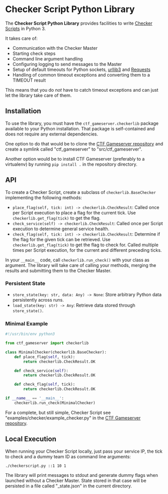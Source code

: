 Checker Script Python Library
=============================

The **Checker Script Python Library** provides facilities to write [Checker Scripts](index.md) in
Python 3.

It takes care of:

* Communication with the Checker Master
* Starting check steps
* Command line argument handling
* Configuring logging to send messages to the Master
* Setup of default timeouts for Python sockets, [urllib3](https://urllib3.readthedocs.io) and
  [Requests](https://requests.readthedocs.io)
* Handling of common timeout exceptions and converting them to a TIMEOUT result

This means that you do *not* have to catch timeout exceptions and can just let the library take care of
them.

Installation
------------
To use the library, you must have the `ctf_gameserver.checkerlib` package available to your Python
installation. That package is self-contained and does not require any external dependencies.

One option to do that would be to clone the [CTF Gameserver
repository](https://github.com/fausecteam/ctf-gameserver) and create a symlink called "ctf_gameserver" to
"src/ctf_gameserver".

Another option would be to install CTF Gameserver (preferably to a virtualenv) by running `pip install .`
in the repository directory.

API
---
To create a Checker Script, create a subclass of `checkerlib.BaseChecker` implementing the following methods:

* `place_flag(self, tick: int) -> checkerlib.CheckResult`: Called once per Script execution to place a flag
  for the current tick. Use `checkerlib.get_flag(tick)` to get the flag.
* `check_service(self) -> checkerlib.CheckResult`: Called once per Script execution to determine general
  service health.
* `check_flag(self, tick: int) -> checkerlib.CheckResult`: Determine if the flag for the given tick can be
  retrieved. Use `checkerlib.get_flag(tick)` to get the flag to check for. Called multiple times per Script
  execution, for the current and different preceding ticks.

In your `__main__` code, call `checkerlib.run_check()` with your class as argument. The library will take
care of calling your methods, merging the results and submitting them to the Checker Master.

### Persistent State
* `store_state(key: str, data: Any) -> None`: Store arbitrary Python data persistently across runs.
* `load_state(key: str) -> Any`: Retrieve data stored through `store_state()`.

### Minimal Example
```py
#!/usr/bin/env python3

from ctf_gameserver import checkerlib

class MinimalChecker(checkerlib.BaseChecker):
    def place_flag(self, tick):
        return checkerlib.CheckResult.OK

    def check_service(self):
        return checkerlib.CheckResult.OK

    def check_flag(self, tick):
        return checkerlib.CheckResult.OK

if __name__ == '__main__':
    checkerlib.run_check(MinimalChecker)
```

For a complete, but still simple, Checker Script see "examples/checker/example_checker.py" in the
[CTF Gameserver repository](https://github.com/fausecteam/ctf-gameserver).

Local Execution
---------------
When running your Checker Script locally, just pass your service IP, the tick to check and a dummy team ID
as command line arguments:

```sh
./checkerscript.py ::1 10 1
```

The library will print messages to stdout and generate dummy flags when launched without a Checker Master.
State stored in that case will be persisted in a file called "_state.json" in the current directory.
